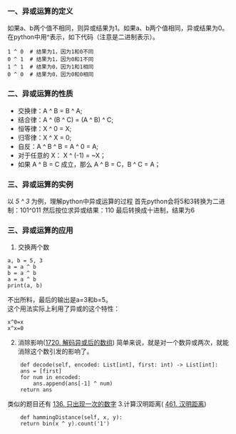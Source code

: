 ### 一、异或运算的定义

如果a、b两个值不相同，则异或结果为1。如果a、b两个值相同，异或结果为0。  
在python中用^表示，如下代码（注意是二进制表示）。

~~~python3
1 ^ 0  # 结果为1，因为1和0不同
0 ^ 1  # 结果为1，因为0和1不同
1 ^ 1  # 结果为0，因为1和1相同
0 ^ 0  # 结果为0，因为0和0相同
~~~

### 二、异或运算的性质

* 交换律：A ^ B = B ^ A;
* 结合律：A ^ (B ^ C) = (A ^ B) ^ C;
* 恒等律：X ^ 0 = X;
* 归零律：X ^ X = 0;
* 自反：A ^ B ^ B = A ^ 0 = A;
* 对于任意的 X： X ^ (-1) = ~X；
* 如果 A ^ B = C 成立，那么 A ^ B = C，B ^ C = A；

### 三、异或运算的实例

以  *5 ^ 3* 为例，理解python中异或运算的过程 首先python会将5和3转换为二进制：101^011 然后按位求异或结果：110 最后转换成十进制，结果为6

### 三、异或运算的应用

1. 交换两个数

~~~python3
a, b = 5, 3
a = a ^ b
b = a ^ b
a = a ^ b
print(a, b)
~~~

不出所料，最后的输出是a=3和b=5。  
这个用法实际上利用了异或的这个特性：

~~~
x^0=x
x^x=0
~~~

2. 消除影响([1720. 解码异或后的数组](https://leetcode-cn.com/problems/decode-xored-array))
   简单来说，就是对一个数异或两次，就能消除这个数引发的影响了。

~~~python3
    def decode(self, encoded: List[int], first: int) -> List[int]:
    ans = [first]
    for num in encoded:
        ans.append(ans[-1] ^ num)
    return ans
~~~

类似的题目还有 [136. 只出现一次的数字](https://leetcode-cn.com/problems/single-number)
3.计算汉明距离( [461\. 汉明距离](https://leetcode-cn.com/problems/hamming-distance/))

~~~python3
    def hammingDistance(self, x, y):
    return bin(x ^ y).count('1')
~~~
